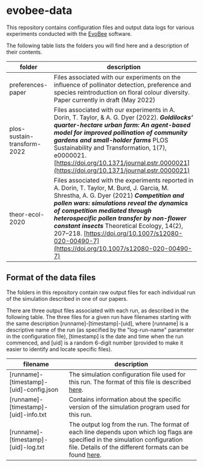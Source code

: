 # evobee-data

This repository contains configuration files and output data logs for various experiments conducted with the [EvoBee](https://github.com/tim-taylor/evobee) software.

The following table lists the folders you will find here and a description of their contents.

| folder | description |
| ------ | ----------- |
| preferences-paper | Files associated with our experiments on the influence of pollinator detection, preference and species reintroduction on floral colour diversity. Paper currently in draft (May 2022)|
| plos-sustain-transform-2022 | Files associated with our experiments in A. Dorin, T. Taylor, & A. G. Dyer (2022). ***Goldilocks’ quarter-hectare urban farm: An agent-based model for improved pollination of community gardens and small-holder farms*** PLOS Sustainability and Transformation, 1(7), e0000021. [https://doi.org/10.1371/journal.pstr.0000021](https://doi.org/10.1371/journal.pstr.0000021)|
| theor-ecol-2020 | Files associated with the experiments reported in A. Dorin, T. Taylor, M. Burd, J. Garcia, M. Shrestha, A. G. Dyer (2021) ***Competition and pollen wars: simulations reveal the dynamics of competition mediated through heterospecific pollen transfer by non-flower constant insects*** Theoretical Ecology, 14(2), 207–218. [https://doi.org/10.1007/s12080-020-00490-7](https://doi.org/10.1007/s12080-020-00490-7)|

## Format of the data files

The folders in this repository contain raw output files for each individual run of the
simulation described in one of our papers.

There are three output files associated with each run, as described in the following table. The three files for a given run have filenames starting with the same description [runname]-[timestamp]-[uid], where [runname] is a descriptive name of the run (as specified by the "log-run-name" parameter in the configuration file), [timestamp] is the date and time when the run commenced, and [uid] is a random 6-digit number (provided to make it easier to identify and locate specific files).

| filename | description |
| -------- | ----------- |
|[runname]-[timestamp]-[uid]-config.json|The simulation configuration file used for this run. The format of this file is described [here](https://tim-taylor.github.io/evobee/evobee-config.html).|
|[runname]-[timestamp]-[uid]-info.txt|Contains information about the specific version of the simulation program used for this run.|
|[runname]-[timestamp]-[uid]-log.txt|The output log from the run. The format of each line depends upon which log flags are specified in the simulation configuration file. Details of the different formats can be found [here](https://tim-taylor.github.io/evobee/evobee-log-files.html).|
<!--stackedit_data:
eyJoaXN0b3J5IjpbNjI4MTUzMDQ5LC0xMzk0MjgwNjU3XX0=
-->